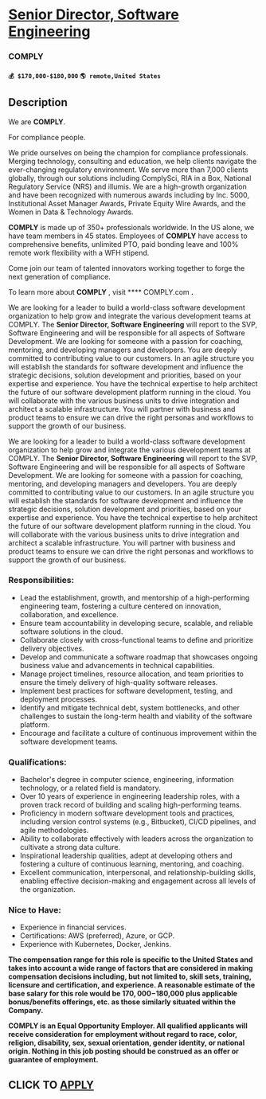 # [Senior Director, Software Engineering](https://www.remotewlb.com/apply/senior-director-software-engineering)  
### COMPLY  
#### `💰 $170,000-$180,000` `🌎 remote,United States`  

## Description

We are **COMPLY**.

For compliance people.

  

We pride ourselves on being the champion for compliance professionals. Merging technology, consulting and education, we help clients navigate the ever-changing regulatory environment. We serve more than 7,000 clients globally, through our solutions including ComplySci, RIA in a Box, National Regulatory Service (NRS) and illumis. We are a high-growth organization and have been recognized with numerous awards including by Inc. 5000, Institutional Asset Manager Awards, Private Equity Wire Awards, and the Women in Data & Technology Awards.

  

 **COMPLY** is made up of 350+ professionals worldwide. In the US alone, we have team members in 45 states. Employees of **COMPLY** have access to comprehensive benefits, unlimited PTO, paid bonding leave and 100% remote work flexibility with a WFH stipend.

  

Come join our team of talented innovators working together to forge the next generation of compliance.

  

To learn more about **COMPLY** , visit **** COMPLY.com **.**

  

  

We are looking for a leader to build a world-class software development organization to help grow and integrate the various development teams at COMPLY. The **Senior Director, Software Engineering** will report to the SVP, Software Engineering and will be responsible for all aspects of Software Development. We are looking for someone with a passion for coaching, mentoring, and developing managers and developers. You are deeply committed to contributing value to our customers. In an agile structure you will establish the standards for software development and influence the strategic decisions, solution development and priorities, based on your expertise and experience. You have the technical expertise to help architect the future of our software development platform running in the cloud. You will collaborate with the various business units to drive integration and architect a scalable infrastructure. You will partner with business and product teams to ensure we can drive the right
personas and workflows to support the growth of our business.

  

We are looking for a leader to build a world-class software development organization to help grow and integrate the various development teams at COMPLY. The **Senior Director, Software Engineering** will report to the SVP, Software Engineering and will be responsible for all aspects of Software Development. We are looking for someone with a passion for coaching, mentoring, and developing managers and developers. You are deeply committed to contributing value to our customers. In an agile structure you will establish the standards for software development and influence the strategic decisions, solution development and priorities, based on your expertise and experience. You have the technical expertise to help architect the future of our software development platform running in the cloud. You will collaborate with the various business units to drive integration and architect a scalable infrastructure. You will partner with business and product teams to ensure we can drive the right
personas and workflows to support the growth of our business.

  

### Responsibilities:

* Lead the establishment, growth, and mentorship of a high-performing engineering team, fostering a culture centered on innovation, collaboration, and excellence.
* Ensure team accountability in developing secure, scalable, and reliable software solutions in the cloud.
* Collaborate closely with cross-functional teams to define and prioritize delivery objectives.
* Develop and communicate a software roadmap that showcases ongoing business value and advancements in technical capabilities.
* Manage project timelines, resource allocation, and team priorities to ensure the timely delivery of high-quality software releases.
* Implement best practices for software development, testing, and deployment processes.
* Identify and mitigate technical debt, system bottlenecks, and other challenges to sustain the long-term health and viability of the software platform.
* Encourage and facilitate a culture of continuous improvement within the software development teams.

  

### Qualifications:

* Bachelor's degree in computer science, engineering, information technology, or a related field is mandatory.
* Over 10 years of experience in engineering leadership roles, with a proven track record of building and scaling high-performing teams.
* Proficiency in modern software development tools and practices, including version control systems (e.g., Bitbucket), CI/CD pipelines, and agile methodologies.
* Ability to collaborate effectively with leaders across the organization to cultivate a strong data culture.
* Inspirational leadership qualities, adept at developing others and fostering a culture of continuous learning, mentoring, and coaching.
* Excellent communication, interpersonal, and relationship-building skills, enabling effective decision-making and engagement across all levels of the organization.

  

### Nice to Have:

* Experience in financial services.
* Certifications: AWS (preferred), Azure, or GCP. 
* Experience with Kubernetes, Docker, Jenkins.

  

 **The compensation range for this role is specific to the United States and takes into account a wide range of factors that are considered in making compensation decisions including, but not limited to, skill sets, training, licensure and certification, and experience. A reasonable estimate of the base salary for this role would be $170,000-$180,000 plus applicable bonus/benefits offerings, etc. as those similarly situated within the Company.**

  

 **COMPLY is an Equal Opportunity Employer. All qualified applicants will receive consideration for employment without regard to race, color, religion, disability, sex, sexual orientation, gender identity, or national origin. Nothing in this job posting should be construed as an offer or guarantee of employment.**

  

  
## CLICK TO [APPLY](https://www.remotewlb.com/apply/senior-director-software-engineering)

